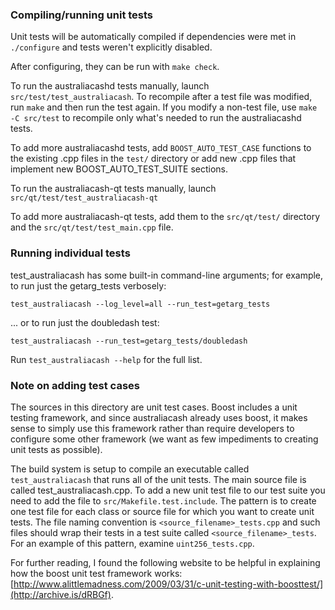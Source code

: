 ### Compiling/running unit tests

Unit tests will be automatically compiled if dependencies were met in `./configure`
and tests weren't explicitly disabled.

After configuring, they can be run with `make check`.

To run the australiacashd tests manually, launch `src/test/test_australiacash`. To recompile
after a test file was modified, run `make` and then run the test again. If you
modify a non-test file, use `make -C src/test` to recompile only what's needed
to run the australiacashd tests.

To add more australiacashd tests, add `BOOST_AUTO_TEST_CASE` functions to the existing
.cpp files in the `test/` directory or add new .cpp files that
implement new BOOST_AUTO_TEST_SUITE sections.

To run the australiacash-qt tests manually, launch `src/qt/test/test_australiacash-qt`

To add more australiacash-qt tests, add them to the `src/qt/test/` directory and
the `src/qt/test/test_main.cpp` file.

### Running individual tests

test_australiacash has some built-in command-line arguments; for
example, to run just the getarg_tests verbosely:

    test_australiacash --log_level=all --run_test=getarg_tests

... or to run just the doubledash test:

    test_australiacash --run_test=getarg_tests/doubledash

Run `test_australiacash --help` for the full list.

### Note on adding test cases

The sources in this directory are unit test cases.  Boost includes a
unit testing framework, and since australiacash already uses boost, it makes
sense to simply use this framework rather than require developers to
configure some other framework (we want as few impediments to creating
unit tests as possible).

The build system is setup to compile an executable called `test_australiacash`
that runs all of the unit tests.  The main source file is called
test_australiacash.cpp. To add a new unit test file to our test suite you need
to add the file to `src/Makefile.test.include`. The pattern is to create
one test file for each class or source file for which you want to create
unit tests.  The file naming convention is `<source_filename>_tests.cpp`
and such files should wrap their tests in a test suite
called `<source_filename>_tests`. For an example of this pattern,
examine `uint256_tests.cpp`.

For further reading, I found the following website to be helpful in
explaining how the boost unit test framework works:
[http://www.alittlemadness.com/2009/03/31/c-unit-testing-with-boosttest/](http://archive.is/dRBGf).
